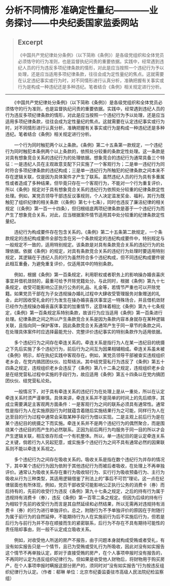 
# 分析不同情形 准确定性量纪————业务探讨——中央纪委国家监委网站

> ## Excerpt
> 《中国共产党纪律处分条例》（以下简称《条例》）是各级党组织和全体党员必须恪守的行为准则，也是监督执纪问责的重要依据。实践中，经常遇到违纪人员的行为违反多项纪律条款的情形，对此是应当按照一个违纪行为予以处理，还是应当适用多项纪律条款，往往会成为定性量纪的焦点。这就需要在认定违纪事实或行为时，对不同情形进行认真分析，准确把握有关事实或行为是构成一种违纪还是多种违纪。笔者结合《条例》相关规定进行分析。

---
　　《中国共产党纪律处分条例》（以下简称《条例》）是各级党组织和全体党员必须恪守的行为准则，也是监督执纪问责的重要依据。实践中，经常遇到违纪人员的行为违反多项纪律条款的情形，对此是应当按照一个违纪行为予以处理，还是应当适用多项纪律条款，往往会成为定性量纪的焦点。这就需要在认定违纪事实或行为时，对不同情形进行认真分析，准确把握有关事实或行为是构成一种违纪还是多种违纪。笔者结合《条例》相关规定进行分析。

　　一个行为同时触犯两个以上条款。《条例》第二十五条第一款规定，一个违纪行为同时触犯本条例两个以上条款的，依照处分较重的条款定性处理。这一条款是对具有想象竞合关系的违纪行为的处理依据。想象竞合的违纪行为通常具备三个特征：一是违纪人员在主观故意支配下只实施了一个客观行为；二是单一违纪行为同时符合多项纪律条款的违纪构成；三是单一违纪行为所触犯的纪律条款之间本来不存在逻辑关联，仅是因为具体案件才产生了联系。虽然违纪人员的行为具有多重属性或者造成了多种结果，但毕竟只存在一个客观行为，不能对一个行为重复评价，所以《条例》规定对于具有想象竞合关系的违纪行为依照处分较重的纪律条款定性处理。例如，某党员领导干部违反议事规则，个人决定滥发奖金、福利，其行为既触犯了组织纪律的相关条款（《条例》第七十七条），同时也违反了廉洁纪律的相关规定（《条例》第一百一十四条），但归根结底两项纪律条款是基于一个违纪行为而产生了想象竞合关系，对此，应当根据案件情节适用其中处分较重的纪律条款定性量纪。

　　违纪行为构成要件存在包含关系的。《条例》第二十五条第二款规定，一个条款规定的违纪构成要件全部包含在另一个条款规定的违纪构成要件中，特别规定与一般规定不一致的，适用特别规定。该条款是对具有条款竞合关系的违纪行为的处理依据。依据《条例》的规定，对具有条款竞合关系的违纪行为处理时要适用特别规定，其逻辑在于违纪人员的行为虽然符合多个违纪构成，但不同违纪构成要件彼此相互重叠，为避免重复评价，仅适用其中的特别条款。

　　例如，根据《条例》第一百条规定，利用职权或者职务上的影响操办婚丧喜庆事宜并借机敛财的，最重可给予开除党籍处分。与此同时，根据《条例》第九十七条规定，收受可能影响公正执行公务的礼品、礼金等，若情节严重也可以开除党籍。如果党员干部在为子女违规操办婚礼过程中大肆收受管理服务对象赠送的礼金，此时因收受礼金的行为发生在操办婚丧喜庆事宜这一特殊场合，并且借机敛财已经作为违规操办婚丧喜庆事宜的加重情节，这意味着相比《条例》第九十七条规定，《条例》第一百条规定系特别条款，故该行为应当适用《条例》第一百条进行处理。纪律条款之间之所以产生条款竞合关系是因为条款内容本身就存在某种逻辑关联，且指向同一保护客体，因此条款竞合关系通常产生于同一章节的条款之间，在处理具体案件时应选择最能充分、完整评价违纪事实的特别条款作为适用依据。

　　多个违纪行为之间存在牵连关系的。牵连关系是指行为人在某一违纪目的统摄之下先后实施了多个违纪行为，前后行为之间互为因果相辅相成。牵连关系虽未被《条例》明示，却在执纪实践中客观存在。例如，某党员领导干部被查实违规组织老乡会，在党内搞团团伙伙、拉帮结派。其中结党营私行为违反了《条例》第五十四条之规定，违规组织老乡会违反了《条例》第八十二条之规定，违规组织老乡会是在结党营私过程中实施的手段行为，故应适用《条例》第五十四条以在党内搞团团伙伙、结党营私论处。

　　一般情况下，对于具有牵连关系的违纪行为在处理上是从一重处，所以在认定牵连关系时须严谨审慎。具体来讲，牵连关系并不是简单的时间上的先后顺序，其成立需要满足主客观两方面条件：一是客观行为之间的联系必须具有通常性。通常性是指行为人在实施原因行为时就蕴含着随后实施结果行为之可能，同样行为人在达至目的行为过程中通常会采取某种手段行为借以实现。二是主观上前后行为是在某个违纪目的统摄之下而实施。牵连关系并不是两个违纪行为的偶然聚合，而是围绕某个违纪目的而产生的必然联系。正因为前后两行为均服务于同一目的所以才会产生逻辑关联，相互依存形成一个有机整体。所以，单一违纪目的是认定牵连关系之关键，倘若行为人另起犯意，或实施多个违纪行为之间不具有通常必然的因果联系则不能以牵连关系视之。

　　多个违纪行为之间存在吸收关系的。吸收关系是指在数个违纪行为并存的情况下，其中某个违纪行为因为依附于其他违纪行为而被后者吸收，在处理上不再单独评价。通常认为吸收关系存在重行为吸收轻行为、实行行为吸收预备行为、主行为吸收从行为三种类型，其适用逻辑借鉴了刑法上的“事后不可罚”理论。这一点在纪律层面也有所体现，例如，党员干部收受可能影响公正执行公务的消费卡（券）而后持有的，先前的收受行为违反《条例》第九十七条之规定，之后的持有行为属于违规持有消费卡（券），违反《条例》第一百零二条之规定。但因为后续的持有行为相较于先前的收受行为而言是其自然延续和必然结果，所以无需再对违规持有消费卡（券）的行为进行单独评价。总之，附随行为不予单独评价的原因在于附随行为属于前行为的自然延伸，不能期待行为人在实施前行为后不实施后行为，但若是后行为与前行为并不存在顺接而生的紧密联系，后行为不存在不具有期待可能性的责任阻却事由，则一般不认定成立吸收关系。

　　例如，对收受他人所送的房产不报告，由于问题本身就构成受贿或者受礼，有没有如实报告只是一个情节，且已为受贿或受礼行为所吸收，因此对没有如实报告这个情节不再单独认定，即对于直接受贿的房产，在个人事项申报时没有报告的，不再同时认定为违反组织纪律行为。但如果是收受他人财物后，将财物用于购买房产，在个人事项申报时瞒报这部分房产的，须同时对“没有如实报告”行为按违反组织纪律行为认定。（作者：郗琳 单位：北京市纪委监委驻市高级人民法院纪检监察组）
